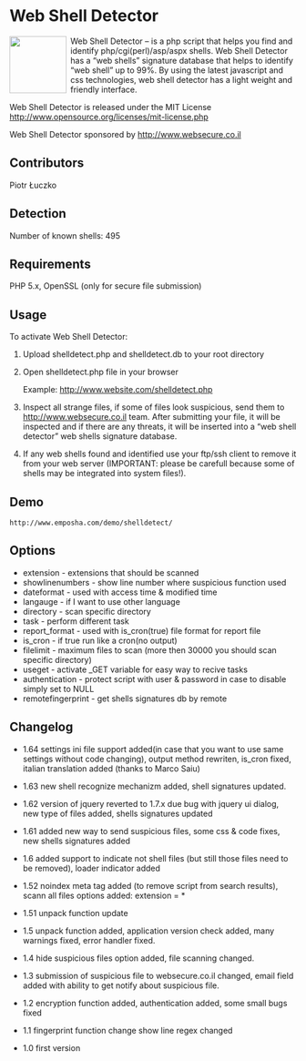 Web Shell Detector
==================
<img src="http://www.emposha.com/wp-content/uploads/2011/07/shelldetect3-300x201.png" width="100" align="left" style="padding-right: 4px;" /> Web Shell Detector – is a php script that helps you find and identify php/cgi(perl)/asp/aspx shells. Web Shell Detector has a “web shells” signature database that helps to identify “web shell” up to 99%. By using the latest javascript and css technologies, web shell detector has a light weight and friendly interface.

Web Shell Detector is released under the MIT License <http://www.opensource.org/licenses/mit-license.php>

Web Shell Detector sponsored by http://www.websecure.co.il


Contributors
------------
Piotr Łuczko

Detection
---------

  Number of known shells: 495

Requirements
------------
PHP 5.x, OpenSSL (only for secure file submission)

Usage
-----
To activate Web Shell Detector:

1) Upload shelldetect.php and shelldetect.db to your root directory

2) Open shelldetect.php file in your browser

    Example: http://www.website.com/shelldetect.php

3) Inspect all strange files, if some of files look suspicious, send them to http://www.websecure.co.il team. After submitting your file, it will be inspected and if there are any threats, it will be inserted into a “web shell detector” web shells signature database.

4) If any web shells found and identified use your ftp/ssh client to remove it from your web server (IMPORTANT: please be carefull because some of shells may be integrated into system files!).

Demo
----

    http://www.emposha.com/demo/shelldetect/

Options
-------
 - extension - extensions that should be scanned
 - showlinenumbers - show line number where suspicious function used
 - dateformat - used with access time & modified time
 - langauge - if I want to use other language
 - directory - scan specific directory
 - task - perform different task
 - report_format - used with is_cron(true) file format for report file
 - is_cron - if true run like a cron(no output)
 - filelimit - maximum files to scan (more then 30000 you should scan specific directory)
 - useget - activate _GET variable for easy way to recive tasks
 - authentication  - protect script with user & password in case to disable simply set to NULL
 - remotefingerprint - get shells signatures db by remote
  

Changelog
---------
 
 - 1.64 settings ini file support added(in case that you want to use same settings without code changing), output method rewriten, is_cron fixed, italian translation added (thanks to Marco Saiu)
 
 - 1.63 new shell recognize mechanizm added, shell signatures updated.
 
 - 1.62 version of jquery reverted to 1.7.x due bug with jquery ui dialog, new type of files added, shells signatures updated
 
 - 1.61 added new way to send suspicious files, some css & code fixes, new shells signatures added
 
 - 1.6 added support to indicate not shell files (but still those files need  to be removed), loader indicator added
 
 - 1.52 noindex meta tag added (to remove script from search results), scann all files options added: extension = *

 - 1.51 unpack function update
 
 - 1.5 unpack function added, application version check added, many warnings fixed, error handler fixed.
 
 - 1.4 hide suspicious files option added, file scanning changed.

 - 1.3 submission of suspicious file to websecure.co.il changed, email field added with ability to get notify about suspicious file.
 
 - 1.2 encryption function added, authentication added, some small bugs fixed

 - 1.1 fingerprint function change
       show line regex changed

 - 1.0 first version